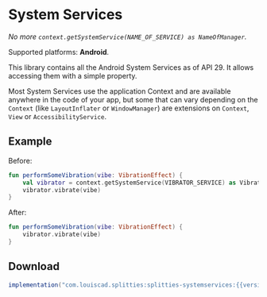 # System Services

*No more `context.getSystemService(NAME_OF_SERVICE) as NameOfManager`.*

Supported platforms: **Android**.

This library contains all the Android System Services as of API 29.
It allows accessing them with a simple property.

Most System Services use the application Context and are available
anywhere in the code of your app, but some that can vary depending on the
`Context` (like `LayoutInflater` or `WindowManager`) are extensions on
`Context`, `View` or `AccessibilityService`.

## Example

Before:

```kotlin
fun performSomeVibration(vibe: VibrationEffect) {
    val vibrator = context.getSystemService(VIBRATOR_SERVICE) as Vibrator
    vibrator.vibrate(vibe)
}
```

After:

```kotlin
fun performSomeVibration(vibe: VibrationEffect) {
    vibrator.vibrate(vibe)
}
```

## Download

```groovy
implementation("com.louiscad.splitties:splitties-systemservices:{{version.splitties3}}")
```
